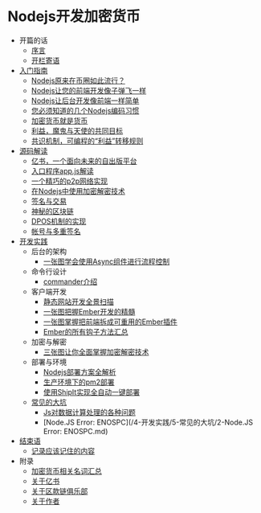 # Nodejs开发加密货币

- 开篇的话
    * [序言](/1-开篇的话/0-序言.md)
    * [开栏寄语](/1-开篇的话/1-开栏寄语.md)
- [入门指南](/2-入门指南/readme.md)
    * [Nodejs原来在币圈如此流行？](/2-入门指南/1-Nodejs原来在币圈如此流行？.md)
    * [Nodejs让您的前端开发像子弹飞一样](/2-入门指南/2-Nodejs让您的前端开发像子弹飞一样.md)
    * [Nodejs让后台开发像前端一样简单](/2-入门指南/3-Nodejs让后台开发像前端一样简单.md)
    * [您必须知道的几个Nodejs编码习惯](/2-入门指南/4-您必须知道的几个Nodejs编码习惯.md)
    * [加密货币就是货币](/2-入门指南/5-加密货币就是货币.md)
    * [利益，魔鬼与天使的共同目标](/2-入门指南/6-利益，魔鬼与天使的共同目标.md)
    * [共识机制，可编程的“利益”转移规则](/2-入门指南/7-共识机制，可编程的“利益”转移规则.md)
- [源码解读](/3-源码解读/readme.md)
    * [亿书，一个面向未来的自出版平台](/3-源码解读/1-亿书，一个面向未来的自出版平台.md)
    * [入口程序app.js解读](/3-源码解读/2-入口程序app.js解读.md)
    * [一个精巧的p2p网络实现](/3-源码解读/3-一个精巧的p2p网络实现.md)
    * [在Nodejs中使用加密解密技术](/3-源码解读/4-在Nodejs中使用加密解密技术.md)
    * [签名与交易](/3-源码解读/5-签名与交易.md)
    * [神秘的区块链](/3-源码解读/6-神秘的区块链.md)
    * [DPOS机制的实现](/3-源码解读/7-DPOS机制的实现.md)
    * [帐号与多重签名](/3-源码解读/8-帐号与多重签名.md)
- [开发实践](/4-开发实践/readme.md)
  - 后台的架构
      * [一张图学会使用Async组件进行流程控制](/4-开发实践/0-后台的架构/2-一张图学会使用Async组件进行流程控制.md)
  - 命令行设计
      * [commander介绍](/4-开发实践/1-命令行设计/1-commander介绍.md)
  - 客户端开发
      * [静态网站开发全景扫描](/4-开发实践/2-客户端开发/4-静态网站开发全景扫描.md)
      * [一张图把握Ember开发的精髓](/4-开发实践/2-客户端开发/5-一张图把握Ember开发的精髓.md)
      * [一张图掌握把前端拆成可重用的Ember插件](/4-开发实践/2-客户端开发/6-一张图掌握把前端拆成可重用的Ember插件.md)
      * [Ember的所有钩子方法汇总](/4-开发实践/2-客户端开发/7-Ember的所有钩子方法汇总.md)
  - 加密与解密
      * [三张图让你全面掌握加密解密技术](/4-开发实践/3-加密与解密/3-三张图让你全面掌握加密解密技术.md)
  - 部署与环境
      * [Nodejs部署方案全解析](/4-开发实践/4-部署与环境/1-Nodejs部署方案全解析.md)
      * [生产环境下的pm2部署](/4-开发实践/4-部署与环境/2-生产环境下的pm2部署.md)
      * [使用ShipIt实现全自动一键部署](/4-开发实践/4-部署与环境/3-使用ShipIt实现全自动一键部署.md)
  - [常见的大坑](/4-开发实践/5-常见的大坑/readme.md)
      * [Js对数据计算处理的各种问题](/4-开发实践/5-常见的大坑/1-Js对数据计算处理的各种问题.md)
      * [Node.JS Error: ENOSPC](/4-开发实践/5-常见的大坑/2-Node.JS Error: ENOSPC.md)
- [结束语](/5-结束语/readme.md)
    * [记录应该记住的内容](/5-结束语/1-记录应该记住的内容.md)
- 附录
    * [加密货币相关名词汇总](/8-附录/1-加密货币相关名词汇总.md)
    * [关于亿书](/8-附录/2-关于亿书.md)
    * [关于区款链俱乐部](/8-附录/3-关于区款链俱乐部.md)
    * [关于作者](/8-附录/4-关于作者.md)
